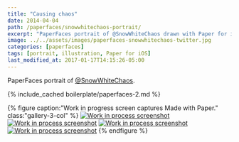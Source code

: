 ```yaml
---
title: "Causing chaos"
date: 2014-04-04
path: /paperfaces/snowwhitechaos-portrait/
excerpt: "PaperFaces portrait of @SnowWhiteChaos drawn with Paper for iOS on an iPad."
image: ../../assets/images/paperfaces-snowwhitechaos-twitter.jpg
categories: [paperfaces]
tags: [portrait, illustration, Paper for iOS]
last_modified_at: 2017-01-17T14:15:26-05:00
---
```


PaperFaces portrait of [@SnowWhiteChaos](https://twitter.com/SnowWhiteChaos).

{% include_cached boilerplate/paperfaces-2.md %}

{% figure caption:"Work in progress screen captures Made with Paper." class:"gallery-3-col" %}
[![Work in process screenshot](../../assets/images/paperfaces-snowwhitechaos-process-1-600.jpg)](../../assets/images/paperfaces-snowwhitechaos-process-1-lg.jpg)
[![Work in process screenshot](../../assets/images/paperfaces-snowwhitechaos-process-2-600.jpg)](../../assets/images/paperfaces-snowwhitechaos-process-2-lg.jpg)
[![Work in process screenshot](../../assets/images/paperfaces-snowwhitechaos-process-3-600.jpg)](../../assets/images/paperfaces-snowwhitechaos-process-3-lg.jpg)
[![Work in process screenshot](../../assets/images/paperfaces-snowwhitechaos-process-4-600.jpg)](../../assets/images/paperfaces-snowwhitechaos-process-4-lg.jpg)
{% endfigure %}

